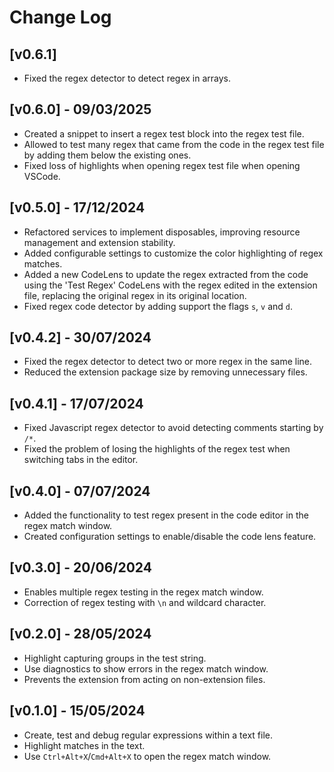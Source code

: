 # Change Log

## [v0.6.1]

- Fixed the regex detector to detect regex in arrays.

## [v0.6.0] - 09/03/2025

- Created a snippet to insert a regex test block into the regex test file.
- Allowed to test many regex that came from the code in the regex test file by adding them below the existing ones.
- Fixed loss of highlights when opening regex test file when opening VSCode.

## [v0.5.0] - 17/12/2024

- Refactored services to implement disposables, improving resource management and extension stability.
- Added configurable settings to customize the color highlighting of regex matches.
- Added a new CodeLens to update the regex extracted from the code using the 'Test Regex' CodeLens with the regex edited in the extension file, replacing the original regex in its original location.
- Fixed regex code detector by adding support the flags `s`, `v` and `d`.

## [v0.4.2] - 30/07/2024

- Fixed the regex detector to detect two or more regex in the same line.
- Reduced the extension package size by removing unnecessary files.

## [v0.4.1] - 17/07/2024

- Fixed Javascript regex detector to avoid detecting comments starting by `/*`.
- Fixed the problem of losing the highlights of the regex test when switching tabs in the editor.

## [v0.4.0] - 07/07/2024

- Added the functionality to test regex present in the code editor in the regex match window.
- Created configuration settings to enable/disable the code lens feature.

## [v0.3.0] - 20/06/2024

- Enables multiple regex testing in the regex match window.
- Correction of regex testing with `\n` and wildcard character.

## [v0.2.0] - 28/05/2024

- Highlight capturing groups in the test string.
- Use diagnostics to show errors in the regex match window.
- Prevents the extension from acting on non-extension files.

## [v0.1.0] - 15/05/2024

- Create, test and debug regular expressions within a text file.
- Highlight matches in the text.
- Use `Ctrl+Alt+X`/`Cmd+Alt+X` to open the regex match window.
